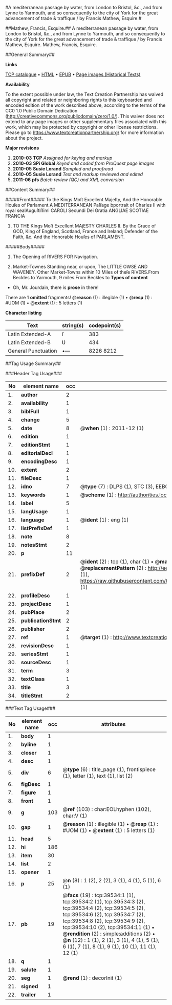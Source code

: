 #A mediterranean passage by water, from London to Bristol, &c., and from Lynne to Yarmouth, and so consequently to the city of York for the great advancement of trade & traffique / by Francis Mathew, Esquire.#

##Mathew, Francis, Esquire.##
A mediterranean passage by water, from London to Bristol, &c., and from Lynne to Yarmouth, and so consequently to the city of York for the great advancement of trade & traffique / by Francis Mathew, Esquire.
Mathew, Francis, Esquire.

##General Summary##

**Links**

[TCP catalogue](http://www.ota.ox.ac.uk/tcp/)  • 
[HTML](http://tei.it.ox.ac.uk/tcp/Texts-HTML/free/A50/A50268.html)  • 
[EPUB](http://tei.it.ox.ac.uk/tcp/Texts-EPUB/free/A50/A50268.epub) • 
[Page images (Historical Texts)](https://historicaltexts.jisc.ac.uk/eebo-11875258e)

**Availability**

To the extent possible under law, the Text Creation Partnership has waived all copyright and related or neighboring rights to this keyboarded and encoded edition of the work described above, according to the terms of the CC0 1.0 Public Domain Dedication (http://creativecommons.org/publicdomain/zero/1.0/). This waiver does not extend to any page images or other supplementary files associated with this work, which may be protected by copyright or other license restrictions. Please go to https://www.textcreationpartnership.org/ for more information about the project.

**Major revisions**

1. __2010-03__ __TCP__ *Assigned for keying and markup*
1. __2010-03__ __SPi Global__ *Keyed and coded from ProQuest page images*
1. __2010-05__ __Susie Lorand__ *Sampled and proofread*
1. __2010-05__ __Susie Lorand__ *Text and markup reviewed and edited*
1. __2011-06__ __pfs__ *Batch review (QC) and XML conversion*

##Content Summary##

#####Front#####
To the Kings Moſt Excellent Majeſty, And the Honorable Houſes of Parlament.A MEDITERRANEAN Paſſage bportrait of Charles II with royal sealAuguſtiſſimi CAROLI Secundi Dei Gratia ANGLIAE SCOTIAE FRANCIA
1. TO THE Kings Moſt Excellent MAjESTY CHARLES II. By the Grace of GOD, King of England, Scotland, France and Ireland; Defender of the Faith, &c. And the Honorable Houſes of PARLAMENT.

#####Body#####

1. The Opening of RIVERS FOR Navigation.

1. Market-Townes Standing near, or upon, The LITTLE OWSE AND WAVENEY.
Other Market-Towns within 10 Miles of theſe RIVERS.From Beckles to Yarmouth, 9 miles.From Beckles to
**Types of content**

  * Oh, Mr. Jourdain, there is **prose** in there!

There are 1 **omitted** fragments! 
 @__reason__ (1) : illegible (1)  •  @__resp__ (1) : #UOM (1)  •  @__extent__ (1) : 5 letters (1)

**Character listing**


|Text|string(s)|codepoint(s)|
|---|---|---|
|Latin Extended-A|ſ|383|
|Latin Extended-B|Ʋ|434|
|General Punctuation|•—|8226 8212|

##Tag Usage Summary##

###Header Tag Usage###

|No|element name|occ|attributes|
|---|---|---|---|
|1.|__author__|2||
|2.|__availability__|1||
|3.|__biblFull__|1||
|4.|__change__|5||
|5.|__date__|8| @__when__ (1) : 2011-12 (1)|
|6.|__edition__|1||
|7.|__editionStmt__|1||
|8.|__editorialDecl__|1||
|9.|__encodingDesc__|1||
|10.|__extent__|2||
|11.|__fileDesc__|1||
|12.|__idno__|7| @__type__ (7) : DLPS (1), STC (3), EEBO-CITATION (1), OCLC (1), VID (1)|
|13.|__keywords__|1| @__scheme__ (1) : http://authorities.loc.gov/ (1)|
|14.|__label__|5||
|15.|__langUsage__|1||
|16.|__language__|1| @__ident__ (1) : eng (1)|
|17.|__listPrefixDef__|1||
|18.|__note__|8||
|19.|__notesStmt__|2||
|20.|__p__|11||
|21.|__prefixDef__|2| @__ident__ (2) : tcp (1), char (1)  •  @__matchPattern__ (2) : ([0-9\-]+):([0-9IVX]+) (1), (.+) (1)  •  @__replacementPattern__ (2) : http://eebo.chadwyck.com/downloadtiff?vid=$1&page=$2 (1), https://raw.githubusercontent.com/textcreationpartnership/Texts/master/tcpchars.xml#$1 (1)|
|22.|__profileDesc__|1||
|23.|__projectDesc__|1||
|24.|__pubPlace__|2||
|25.|__publicationStmt__|2||
|26.|__publisher__|2||
|27.|__ref__|1| @__target__ (1) : http://www.textcreationpartnership.org/docs/. (1)|
|28.|__revisionDesc__|1||
|29.|__seriesStmt__|1||
|30.|__sourceDesc__|1||
|31.|__term__|3||
|32.|__textClass__|1||
|33.|__title__|3||
|34.|__titleStmt__|2||


###Text Tag Usage###

|No|element name|occ|attributes|
|---|---|---|---|
|1.|__body__|1||
|2.|__byline__|1||
|3.|__closer__|1||
|4.|__desc__|1||
|5.|__div__|6| @__type__ (6) : title_page (1), frontispiece (1), letter (1), text (1), list (2)|
|6.|__figDesc__|1||
|7.|__figure__|1||
|8.|__front__|1||
|9.|__g__|103| @__ref__ (103) : char:EOLhyphen (102), char:V (1)|
|10.|__gap__|1| @__reason__ (1) : illegible (1)  •  @__resp__ (1) : #UOM (1)  •  @__extent__ (1) : 5 letters (1)|
|11.|__head__|5||
|12.|__hi__|186||
|13.|__item__|30||
|14.|__list__|2||
|15.|__opener__|1||
|16.|__p__|25| @__n__ (8) : 1 (2), 2 (2), 3 (1), 4 (1), 5 (1), 6 (1)|
|17.|__pb__|19| @__facs__ (19) : tcp:39534:1 (1), tcp:39534:2 (1), tcp:39534:3 (2), tcp:39534:4 (2), tcp:39534:5 (2), tcp:39534:6 (2), tcp:39534:7 (2), tcp:39534:8 (2), tcp:39534:9 (2), tcp:39534:10 (2), tcp:39534:11 (1)  •  @__rendition__ (2) : simple:additions (2)  •  @__n__ (12) : 1 (1), 2 (1), 3 (1), 4 (1), 5 (1), 6 (1), 7 (1), 8 (1), 9 (1), 10 (1), 11 (1), 12 (1)|
|18.|__q__|1||
|19.|__salute__|1||
|20.|__seg__|1| @__rend__ (1) : decorInit (1)|
|21.|__signed__|1||
|22.|__trailer__|1||
